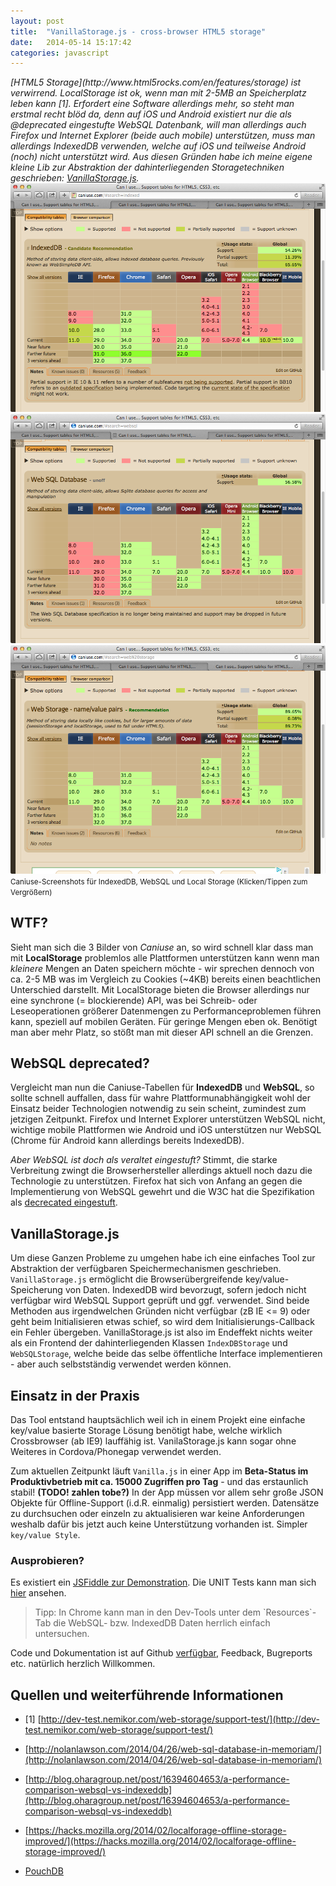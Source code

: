 ```yaml
---
layout: post
title:  "VanillaStorage.js - cross-browser HTML5 storage"
date:   2014-05-14 15:17:42
categories: javascript
---
```


<em>
[HTML5 Storage](http://www.html5rocks.com/en/features/storage) ist verwirrend.
LocalStorage ist ok, wenn man mit 2-5MB an Speicherplatz leben kann [1]. Erfordert eine Software allerdings mehr, so steht man erstmal recht blöd da, denn auf iOS und Android existiert nur die als @deprecated eingestufte WebSQL Datenbank, will man allerdings auch Firefox und Internet Explorer
(beide auch mobile) unterstützen, muss man allerdings IndexedDB verwenden, welche auf iOS und teilweise Android (noch) nicht unterstützt wird. Aus diesen Gründen habe ich meine eigene kleine Lib zur Abstraktion der dahinterliegenden Storagetechniken geschrieben: <a href="https://github.com/mwager/VanillaStorage" target="_blank" >VanillaStorage.js</a>.
</em>

<div class="fancy-images-in-grid pure-g">
    <div class="pure-u-1-3">
        <a href="/images/vanilla/caniuse-idb.png" class="fancybox" rel="caniuse-images" title="IndexedDB">
            <img src="/images/vanilla/caniuse-idb.png">
        </a>
    </div>
    <div class="pure-u-1-3">
         <a href="/images/vanilla/caniuse-websql.png" class="fancybox" rel="caniuse-images" title="WebSQL">
            <img src="/images/vanilla/caniuse-websql.png">
        </a>
    </div>
    <div class="pure-u-1-3">
         <a href="/images/vanilla/caniuse-local-storage.png" class="fancybox" rel="caniuse-images" title="LocalStorage">
            <img src="/images/vanilla/caniuse-local-storage.png">
        </a>
    </div>
</div>
<small>Caniuse-Screenshots für IndexedDB, WebSQL und Local Storage (Klicken/Tippen zum Vergrößern)</small>


## WTF? ##

Sieht man sich die 3 Bilder von _Caniuse_ an, so wird schnell klar dass man mit __LocalStorage__ problemlos alle Plattformen unterstützen kann wenn man _kleinere_ Mengen an Daten speichern möchte - wir sprechen dennoch von ca. 2-5 MB was im Vergleich zu Cookies (~4KB) bereits einen beachtlichen Unterschied darstellt. Mit LocalStorage bieten die Browser allerdings nur eine synchrone (= blockierende) API, was bei Schreib- oder Leseoperationen größerer Datenmengen zu Performanceproblemen führen kann, speziell auf mobilen Geräten. Für geringe Mengen eben ok. Benötigt man aber mehr Platz, so stößt man mit dieser API schnell an die Grenzen.


## WebSQL deprecated? ##

Vergleicht man nun die Caniuse-Tabellen für __IndexedDB__ und __WebSQL__, so sollte schnell auffallen, dass für wahre Plattformunabhängigkeit wohl der Einsatz beider Technologien notwendig zu sein scheint, zumindest zum jetzigen Zeitpunkt. Firefox und Internet Explorer unterstützen WebSQL nicht, wichtige mobile Plattformen wie Android und iOS unterstützen nur WebSQL (Chrome für Android kann allerdings bereits IndexedDB).

_Aber WebSQL ist doch als veraltet eingestuft?_ Stimmt, die starke Verbreitung zwingt die Browserhersteller allerdings aktuell noch dazu die Technologie zu unterstützen. Firefox hat sich von Anfang an gegen die Implementierung von WebSQL gewehrt und die W3C hat die Spezifikation als [decrecated eingestuft](http://www.w3.org/TR/webdatabase/).


## VanillaStorage.js ##

Um diese Ganzen Probleme zu umgehen habe ich eine einfaches Tool zur Abstraktion der verfügbaren Speichermechanismen geschrieben. `VanillaStorage.js` ermöglicht die Browserübergreifende key/value-Speicherung von Daten. IndexedDB wird bevorzugt, sofern jedoch nicht verfügbar wird WebSQL Support geprüft und ggf. verwendet. Sind beide Methoden aus irgendwelchen Gründen nicht verfügbar (zB IE <= 9) oder geht beim Initialisieren etwas schief, so wird dem Initialisierungs-Callback ein Fehler übergeben. VanillaStorage.js ist also im Endeffekt nichts weiter als ein Frontend der dahinterliegenden Klassen `IndexDBStorage` und `WebSQLStorage`, welche beide das selbe öffentliche Interface implementieren - aber auch selbstständig verwendet werden können.


## Einsatz in der Praxis ##

Das Tool entstand hauptsächlich weil ich in einem Projekt eine einfache key/value basierte Storage Lösung benötigt habe, welche wirklich Crossbrowser (ab IE9) lauffähig ist. VanilaStorage.js kann sogar ohne Weiteres in Cordova/Phonegap verwendet werden.

Zum aktuellen Zeitpunkt läuft `Vanilla.js` in einer App im __Beta-Status im Produktivbetrieb mit ca. 15000 Zugriffen pro Tag__ - und das erstaunlich stabil! __(TODO! zahlen tobe?)__ In der App müssen vor allem sehr große JSON Objekte für Offline-Support (i.d.R. einmalig) persistiert werden. Datensätze zu durchsuchen oder einzeln zu aktualisieren war keine Anforderungen weshalb dafür bis jetzt auch keine Unterstützung vorhanden ist. Simpler `key/value Style`.


### Ausprobieren? ###

Es existiert ein [JSFiddle zur Demonstration](http://jsfiddle.net/G8h2V/10/). Die UNIT Tests kann man sich <a href="http://mwager.github.io/VanillaStorage/test/">hier</a> ansehen.

<blockquote>
Tipp: In Chrome kann man in den Dev-Tools unter dem `Resources`-Tab die WebSQL- bzw. IndexedDB Daten herrlich einfach untersuchen.
</blockquote>

Code und Dokumentation ist auf Github [verfügbar](https://github.com/mwager/VanillaStorage), Feedback, Bugreports etc. natürlich herzlich Willkommen.


## Quellen und weiterführende Informationen ##

* [1] [http://dev-test.nemikor.com/web-storage/support-test/](http://dev-test.nemikor.com/web-storage/support-test/)
* [http://nolanlawson.com/2014/04/26/web-sql-database-in-memoriam/](http://nolanlawson.com/2014/04/26/web-sql-database-in-memoriam/)
* [http://blog.oharagroup.net/post/16394604653/a-performance-comparison-websql-vs-indexeddb](http://blog.oharagroup.net/post/16394604653/a-performance-comparison-websql-vs-indexeddb)

* [https://hacks.mozilla.org/2014/02/localforage-offline-storage-improved/](https://hacks.mozilla.org/2014/02/localforage-offline-storage-improved/)
* [PouchDB](http://pouchdb.com/)

